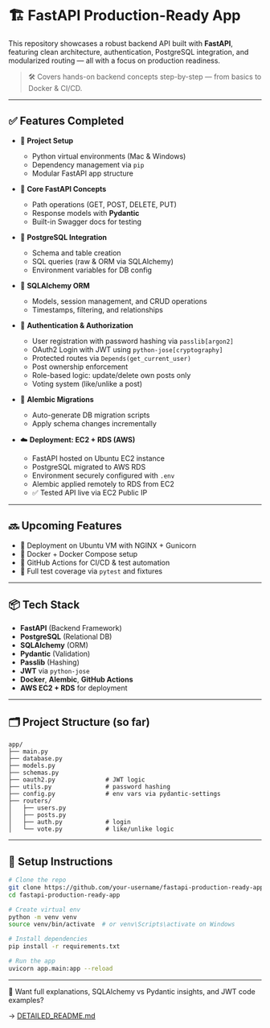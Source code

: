 # 🏗️ FastAPI Production-Ready App

This repository showcases a robust backend API built with **FastAPI**, featuring clean architecture, authentication, PostgreSQL integration, and modularized routing — all with a focus on production readiness.

> 🛠️ Covers hands-on backend concepts step-by-step — from basics to Docker & CI/CD.

---

## ✅ Features Completed

* 🔧 **Project Setup**

  * Python virtual environments (Mac & Windows)
  * Dependency management via `pip`
  * Modular FastAPI app structure

* 🚀 **Core FastAPI Concepts**

  * Path operations (GET, POST, DELETE, PUT)
  * Response models with **Pydantic**
  * Built-in Swagger docs for testing

* 💾 **PostgreSQL Integration**

  * Schema and table creation
  * SQL queries (raw & ORM via SQLAlchemy)
  * Environment variables for DB config

* 🧱 **SQLAlchemy ORM**

  * Models, session management, and CRUD operations
  * Timestamps, filtering, and relationships

* 🔐 **Authentication & Authorization**

  * User registration with password hashing via `passlib[argon2]`
  * OAuth2 Login with JWT using `python-jose[cryptography]`
  * Protected routes via `Depends(get_current_user)`
  * Post ownership enforcement
  * Role-based logic: update/delete own posts only
  * Voting system (like/unlike a post)

* 🧬 **Alembic Migrations**

  * Auto-generate DB migration scripts
  * Apply schema changes incrementally

* ☁️ **Deployment: EC2 + RDS (AWS)**

  * FastAPI hosted on Ubuntu EC2 instance
  * PostgreSQL migrated to AWS RDS
  * Environment securely configured with `.env`
  * Alembic applied remotely to RDS from EC2
  * ✅ Tested API live via EC2 Public IP

---

## 🔜 Upcoming Features

* 🐧 Deployment on Ubuntu VM with NGINX + Gunicorn
* 🐳 Docker + Docker Compose setup
* 🔁 GitHub Actions for CI/CD & test automation
* 🔬 Full test coverage via `pytest` and fixtures

---

## 📦 Tech Stack

* **FastAPI** (Backend Framework)
* **PostgreSQL** (Relational DB)
* **SQLAlchemy** (ORM)
* **Pydantic** (Validation)
* **Passlib** (Hashing)
* **JWT** via `python-jose`
* **Docker**, **Alembic**, **GitHub Actions**
* **AWS EC2 + RDS** for deployment

---

## 🗂️ Project Structure (so far)

```
app/
├── main.py
├── database.py
├── models.py
├── schemas.py
├── oauth2.py              # JWT logic
├── utils.py               # password hashing
├── config.py              # env vars via pydantic-settings
├── routers/
│   ├── users.py
│   ├── posts.py
│   ├── auth.py            # login
│   └── vote.py            # like/unlike logic
```

---

## 🚀 Setup Instructions

```bash
# Clone the repo
git clone https://github.com/your-username/fastapi-production-ready-app.git
cd fastapi-production-ready-app

# Create virtual env
python -m venv venv
source venv/bin/activate  # or venv\Scripts\activate on Windows

# Install dependencies
pip install -r requirements.txt

# Run the app
uvicorn app.main:app --reload
```

---

📘 Want full explanations, SQLAlchemy vs Pydantic insights, and JWT code examples?

→ [DETAILED\_README.md](./DETAILED_README.md)
